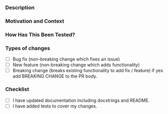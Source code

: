 <!--- Provide a general summary of your changes in the Title above. -->

<!--- Title format: `<type>[optional scope]: <description> -->
<!--- Possible types: feat|fix|chore|build|test|perf|refactor -->
<!--- Optional scopes: etl | ui | common | build | io  -->

### Description
<!--- Describe your changes in detail -->

### Motivation and Context
<!--- Why is this change required? What problem does it solve? -->
<!--- If it fixes an open issue, please link issue here -->

### How Has This Been Tested?
<!--- Please describe in detail how you tested your changes. -->
<!--- Include details of your testing environment, and the tests you ran to -->
<!--- see how your change affects other areas of the code, etc. -->

### Types of changes
<!--- What types of changes does your code introduce? Put an `x` in all the boxes that apply: -->
- [ ] Bug fix (non-breaking change which fixes an issue)
- [ ] New feature (non-breaking change which adds functionality)
- [ ] Breaking change (breaks existing functionality to add fix / feature) if yes add BREAKING CHANGE <description> to the PR body.

### Checklist
<!--- Go over all the following points, and put an `x` in all the boxes that apply. -->
<!--- If you're unsure about any of these, don't hesitate to ask.-->
- [ ] I have updated documentation including docstrings and README.
- [ ] I have added tests to cover my changes.
